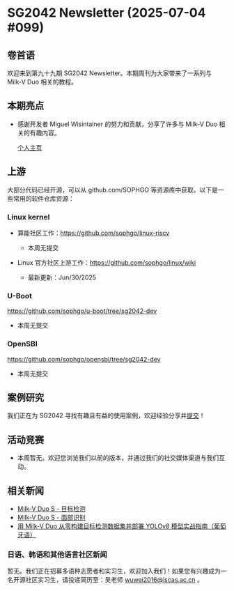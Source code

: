 # SG2042 Newsletter (2025-07-04 #099)

## 卷首语

欢迎来到第九十九期 SG2042 Newsletter。本期周刊为大家带来了一系列与 Milk-V Duo 相关的教程。

## 本期亮点

- 感谢开发者 Miguel Wisintainer 的努力和贡献，分享了许多与 Milk-V Duo 相关的有趣内容。

  [个人主页](https://www.youtube.com/@tcpipchip)

## 上游

大部分代码已经开源，可以从 github.com/SOPHGO 等资源库中获取。以下是一些常用的软件仓库资源：

### Linux kernel

+ 算能社区工作：https://github.com/sophgo/linux-riscv

  +  本周无提交

+ Linux 官方社区上游工作：https://github.com/sophgo/linux/wiki

  + 最新更新：Jun/30/2025


### U-Boot

https://github.com/sophgo/u-boot/tree/sg2042-dev

+ 本周无提交

### OpenSBI

https://github.com/sophgo/opensbi/tree/sg2042-dev 

+ 本周无提交

## 案例研究

我们正在为 SG2042 寻找有趣且有益的使用案例，欢迎经验分享并[提交](https://github.com/sophgocommunity/SG2042-Newsletter/pulls)！

## 活动竞赛

- 本周暂无。欢迎您浏览我们以前的版本，并通过我们的社交媒体渠道与我们互动。

## 相关新闻

+ [Milk-V Duo S - 目标检测][news-1]
+ [Milk-V Duo S - 面部识别][news-2]
+ [用 Milk-V Duo 从零构建目标检测数据集并部署 YOLOv8 模型实战指南（葡萄牙语）][news-3]

[news-1]:https://www.youtube.com/watch?v=LI9r0s-TJvI
[news-2]:https://www.youtube.com/watch?v=fZ6AYb1ZiNQ
[news-3]:https://milk-v.blogspot.com/2025/03/introducao-deteccao-de-objetos-pessoas.html

### 日语、韩语和其他语言社区新闻

暂无。我们正在招募多语种志愿者和实习生，欢迎加入我们！如果您有兴趣成为一名开源社区实习生，请投递简历至：吴老师 [wuwei2016@iscas.ac.cn](mailto:wuwei2016@iscas.ac.cn) 。